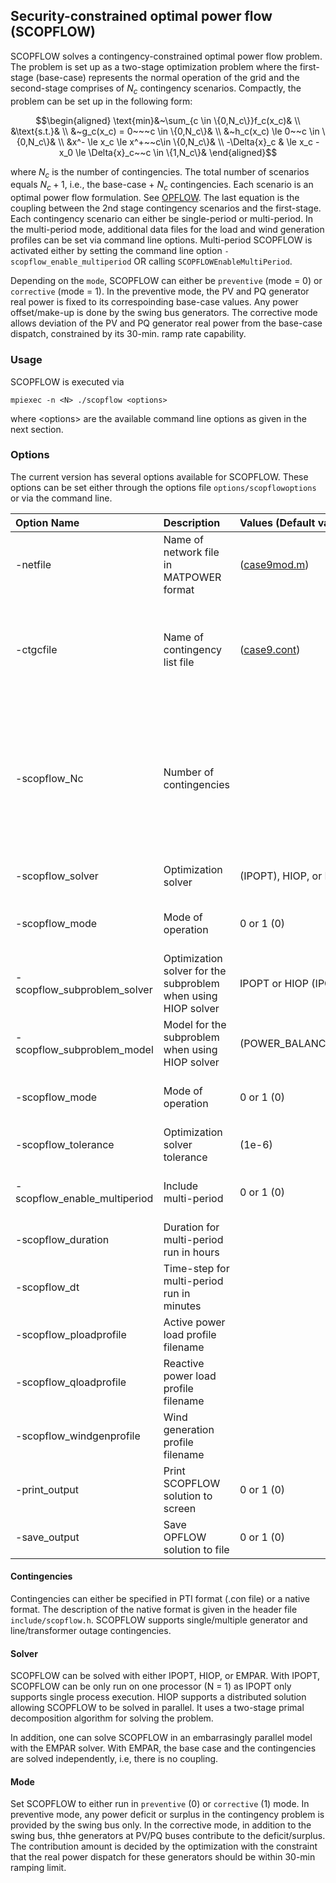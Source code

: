 ## Security-constrained optimal power flow (SCOPFLOW)
SCOPFLOW solves a contingency-constrained optimal power flow problem. The problem is set up as a two-stage optimization problem where the first-stage (base-case) represents the normal operation of the grid and the second-stage comprises of $`N_c`$ contingency scenarios. Compactly, the problem can be set up in the following form:

```math
\begin{aligned}
\text{min}&~\sum_{c \in \{0,N_c\}}f_c(x_c)& \\
&\text{s.t.}& \\
&~g_c(x_c) = 0~~~c \in \{0,N_c\}& \\
&~h_c(x_c) \le 0~~c \in \{0,N_c\}& \\
&x^- \le x_c \le x^+~~c\in \{0,N_c\}& \\
-\Delta{x}_c & \le x_c - x_0 \le \Delta{x}_c~~c \in \{1,N_c\}&
\end{aligned}
```

where $`N_c`$ is the number of contingencies. The total number of scenarios equals $`N_c + 1`$, i.e., the base-case + $`N_c`$ contingencies. Each scenario is an optimal power flow formulation. See [OPFLOW](opflow.md). The last equation is the coupling between the 2nd stage contingency scenarios and the first-stage.  Each contingency scenario can either be single-period or multi-period. In the multi-period mode, additional data files for the load and wind generation profiles can be set via command line options. Multi-period SCOPFLOW is activated either by setting the command line option `-scopflow_enable_multiperiod` OR calling `SCOPFLOWEnableMultiPeriod`.

Depending on the `mode`, SCOPFLOW can either be `preventive` (mode = 0) or `corrective` (mode = 1). In the preventive mode, the PV and PQ generator real power is fixed to its correspoinding base-case values. Any power offset/make-up is done by the swing bus generators. The corrective mode allows deviation of the PV and PQ generator real power from the base-case dispatch, constrained by its 30-min. ramp rate capability.


### Usage
SCOPFLOW is executed via
```
mpiexec -n <N> ./scopflow <options>
```
where \<options\> are the available command line options as given in the next section.

### Options
The current version has several options available for SCOPFLOW. These options can be set either through the options file `options/scopflowoptions` or via the command line.

|  Option Name | Description | Values (Default value) | Compatibility |
|:-----|:----|:-----|:-----|
|-netfile| Name of network file in MATPOWER format| ([case9mod.m](../../datafiles/case9/case9mod.m))|  4096 characters max. |
|-ctgcfile| Name of contingency list file | ([case9.cont](../../datafiles/case9/case9.cont)) | 4096 characters max. Uses a native format for describing contingencies. See [scopflow.h](../../include/scopflow.h)|
|-scopflow_Nc | Number of contingencies || With this option set, SCOPFLOW will only pick up the first Nc contingencies in the contingency file. To select all contingencies, use `Nc = -1` |
|-scopflow_solver | Optimization solver | (IPOPT), HIOP, or EMPAR | See the note below on solvers |
|-scopflow_mode | Mode of operation | 0 or 1 (0) | See the note below on mode of operation |
|-scopflow_subproblem_solver | Optimization solver for the subproblem when using HIOP solver| IPOPT or HIOP (IPOPT) | See [opflow](opflow.md) page for description of solvers |
|-scopflow_subproblem_model | Model for the subproblem when using HIOP solver| (POWER_BALANCE_POLAR) | See [opflow](opflow.md) page for available models |
|-scopflow_mode | Mode of operation | 0 or 1 (0) | See the note below on mode of operation |
|-scopflow_tolerance|Optimization solver tolerance | (1e-6) | All solvers |
|-scopflow_enable_multiperiod | Include multi-period | 0 or 1 (0)| Only compatible with IPOPT solver |
|-scopflow_duration| Duration for multi-period run in hours| | Only when multi-period is enabled |
|-scopflow_dt| Time-step for multi-period run in minutes| | Only when multi-period is enabled |
|-scopflow_ploadprofile| Active power load profile filename| | Only when multi-period is enabled |
|-scopflow_qloadprofile| Reactive power load profile filename| | Only when multi-period is enabled |
|-scopflow_windgenprofile| Wind generation profile filename| | Only when multi-period is enabled |
|-print_output| Print SCOPFLOW solution to screen| 0 or 1 (0)| All solvers |
|-save_output| Save OPFLOW solution to file | 0 or 1 (0)| All solvers |

#### Contingencies 
Contingencies can either be specified in PTI format (.con file) or a native format. The description of the native format is given in the header file `include/scopflow.h`. SCOPFLOW supports single/multiple generator and line/transformer outage contingencies.

#### Solver
SCOPFLOW can be solved with either IPOPT, HIOP, or EMPAR. With IPOPT, SCOPFLOW can be only run on one processor (N = 1) as IPOPT only supports single process execution. HIOP supports a distributed solution allowing SCOPFLOW to be solved in parallel. It uses a two-stage primal decomposition algorithm for solving the problem. 

In addition, one can solve SCOPFLOW in an embarrasingly parallel model with the EMPAR solver. With EMPAR, the base case and the contingencies are solved independently, i.e, there is no coupling.

#### Mode
Set SCOPFLOW to either run in `preventive` (0) or `corrective` (1) mode. In preventive mode, any power deficit or surplus in the contingency problem is provided by the swing bus only. In the corrective mode, in addition to the swing bus, thhe generators at PV/PQ buses contribute to the deficit/surplus. The contribution amount is decided by the optimization with the constraint that the real power dispatch for these generators should be within 30-min ramping limit. 

